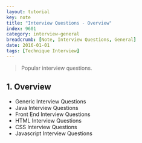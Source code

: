 ```yaml
---
layout: tutorial
key: note
title: "Interview Questions - Overview"
index: 9601
category: interview-general
breadcrumb: [Note, Interview Questions, General]
date: 2016-01-01
tags: [Technique Interview]
---
```


> Popular interview questions.

## 1. Overview
* Generic Interview Questions
* Java Interview Questions
* Front End Interview Questions
* HTML Interview Questions
* CSS Interview Questions
* Javascript Interview Questions
